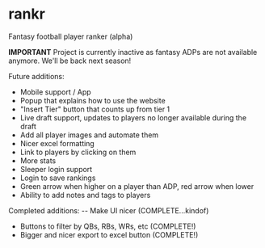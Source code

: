 # rankr
Fantasy football player ranker (alpha)

**IMPORTANT**
Project is currently inactive as fantasy ADPs are not available anymore.
We'll be back next season!

Future additions:
- Mobile support / App
- Popup that explains how to use the website
- "Insert Tier" button that counts up from tier 1
- Live draft support, updates to players no longer available during the draft
- Add all player images and automate them
- Nicer excel formatting
- Link to players by clicking on them
- More stats
- Sleeper login support
- Login to save rankings
- Green arrow when higher on a player than ADP, red arrow when lower
- Ability to add notes and tags to players

Completed additions:
-- Make UI nicer (COMPLETE...kindof)
- Buttons to filter by QBs, RBs, WRs, etc (COMPLETE!)
- Bigger and nicer export to excel button (COMPLETE!)
